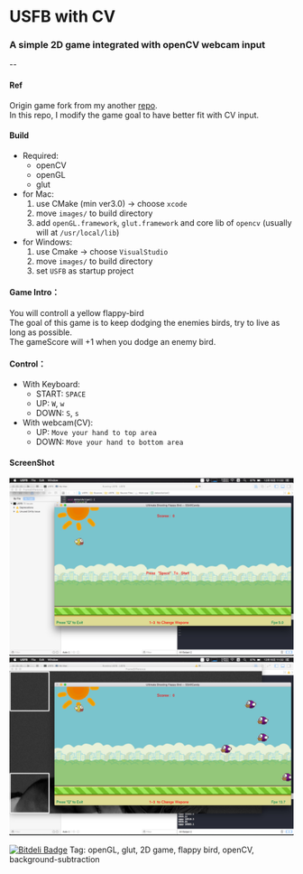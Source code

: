 # USFB with CV
### A simple 2D game integrated with openCV webcam input

--

#### Ref
Origin game fork from my another [repo](https://github.com/SSARCandy/Ultimate-Shooting-Flappy-Bird).  
In this repo, I modify the game goal to have better fit with CV input.

#### Build
 - Required:
   - openCV
   - openGL
   - glut
 - for Mac:
   1. use CMake (min ver3.0) -> choose `xcode`
   2. move `images/` to build directory  
   3. add `openGL.framework`, `glut.framework` and core lib of `opencv` (usually will at `/usr/local/lib`)
 - for Windows:
   1. use Cmake -> choose `VisualStudio `
   2. move `images/` to build directory
   3. set `USFB` as startup project

#### Game Intro：
You will controll a yellow flappy-bird  
The goal of this game is to keep dodging the enemies birds, try to live as long as possible.   
The gameScore will +1 when you dodge an enemy bird.  

#### Control：
 - With Keyboard:
    - START: `SPACE`
    - UP: `W`, `w`
    - DOWN: `S`, `s`
 - With webcam(CV):
    - UP: `Move your hand to top area`
    - DOWN: `Move your hand to bottom area`


#### ScreenShot
![img](demo/demo1.JPG)
![img](demo/demo2.JPG)


[![Bitdeli Badge](https://d2weczhvl823v0.cloudfront.net/SSARCandy/usfb-with-cv/trend.png)](https://bitdeli.com/free "Bitdeli Badge")
Tag: openGL, glut, 2D game, flappy bird, openCV, background-subtraction
